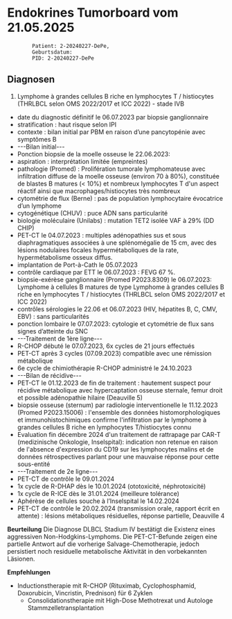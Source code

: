 # Endokrines Tumorboard vom 21.05.2025


            Patient: 2-20240227-DePe, 
            Geburtsdatum: 
            PID: 2-20240227-DePe
            
## Diagnosen
1. Lymphome à grandes cellules B riche en lymphocytes T / histiocytes (THRLBCL selon OMS 2022/2017 et ICC 2022) - stade IVB 
- date du diagnostic définitif le 06.07.2023 par biopsie ganglionnaire 
- stratification : haut risque selon IPI 
- contexte : bilan initial par PBM en raison d’une pancytopénie avec symptômes B 
- ---Bilan initial--- 
- Ponction biopsie de la moelle osseuse le 22.06.2023: 
- aspiration : interprétation limitée (empreintes) 
- pathologie (Promed) : Prolifération tumorale lymphomateuse avec infiltration diffuse de la moelle osseuse (environ 70 à 80%), constituée de blastes B matures (< 10%) et nombreux lymphocytes T d'un aspect réactif ainsi que macrophages/histiocytes très nombreux 
- cytométrie de flux (Berne) : pas de population lymphocytaire évocatrice d’un lymphome 
- cytogénétique (CHUV) : puce ADN sans particularité 
- biologie moléculaire (Unilabs) : mutation TET2 isolée VAF à 29% (DD CHIP) 
- PET-CT le 04.07.2023 : multiples adénopathies sus et sous diaphragmatiques associées à une splénomégalie de 15 cm, avec des lésions nodulaires focales hypermétaboliques de la rate, hypermétabolisme osseux diffus. 
- implantation de Port-à-Cath le 05.07.2023 
- contrôle cardiaque par ETT le 06.07.2023 : FEVG 67 %. 
- biopsie-exérèse ganglionnaire (Promed P2023.8309) le 06.07.2023: Lymphome à cellules B matures de type Lymphome à grandes cellules B riche en lymphocytes T / histiocytes (THRLBCL selon OMS 2022/2017 et ICC 2022) 
- contrôles sérologies le 22.06 et 06.07.2023 (HIV, hépatites B, C, CMV, EBV) : sans particularités 
- ponction lombaire le 07.07.2023: cytologie et cytométrie de flux sans signes d’atteinte du SNC 
- ---Traitement de 1ère ligne--- 
- R-CHOP débuté le 07.07.2023, 6x cycles de 21 jours effectués 
- PET-CT après 3 cycles (07.09.2023) compatible avec une rémission métabolique 
- 6e cycle de chimiothérapie R-CHOP administré le 24.10.2023 
- ---Bilan de récidive--- 
- PET-CT le 01.12.2023 de fin de traitement : hautement suspect pour récidive métabolique avec hypercaptation osseuse sternale, femur droit et possible adénopathie hilaire (Deauville 5) 
- biopsie osseuse (sternum) par radiologie interventionelle le 11.12.2023 (Promed P2023.15006) : l'ensemble des données histomorphologiques et immunohistochimiques confirme l'infiltration par le lymphome à grandes cellules B riche en lymphocytes T/histiocytes connu 
- Evaluation fin décembre 2024 d'un traitement de rattrapage par CAR-T (medizinische Onkologie, Inselspital): indication non retenue en raison de l'absence d'expression du CD19 sur les lymphocytes malins et de données rétrospectives parlant pour une mauvaise réponse pour cette sous-entité 
- ---Traitement de 2e ligne--- 
- PET-CT de contrôle le 09.01.2024 
- 1x cycle de R-DHAP dès le 10.01.2024 (ototoxicité, néphrotoxicité) 
- 1x cycle de R-ICE dès le 31.01.2024 (meilleure tolérance) 
- Aphérèse de cellules souche à l’Inselspital le 14.02.2024 
- PET-CT de contrôle le 20.02.2024 (transmission orale, rapport écrit en attente) : lésions métaboliques résiduelles, réponse partielle, Deauville 4

**Beurteilung**
Die Diagnose DLBCL Stadium IV bestätigt die Existenz eines aggressiven Non-Hodgkins-Lymphoms. Die PET-CT-Befunde zeigen eine partielle Antwort auf die vorherige Salvage-Chemotherapie, jedoch persistiert noch residuelle metabolische Aktivität in den vorbekannten Läsionen.

**Empfehlungen**
* Inductionstherapie mit R-CHOP (Rituximab, Cyclophosphamid, Doxorubicin, Vincristin, Prednison) für 6 Zyklen
	+ Consolidationstherapie mit High-Dose Methotrexat und Autologe Stammzelletransplantation